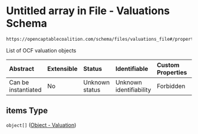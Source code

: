# Untitled array in File - Valuations Schema

```txt
https://opencaptablecoalition.com/schema/files/valuations_file#/properties/items
```

List of OCF valuation objects

| Abstract            | Extensible | Status         | Identifiable            | Custom Properties | Additional Properties | Access Restrictions | Defined In                                                                                          |
| :------------------ | :--------- | :------------- | :---------------------- | :---------------- | :-------------------- | :------------------ | :-------------------------------------------------------------------------------------------------- |
| Can be instantiated | No         | Unknown status | Unknown identifiability | Forbidden         | Allowed               | none                | [ValuationsFile.schema.json*](../../schema/files/ValuationsFile.schema.json "open original schema") |

## items Type

`object[]` ([Object - Valuation](valuationsfile-properties-items-object---valuation.md))
